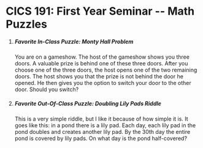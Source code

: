 #  CICS 191: First Year Seminar -- Math Puzzles
1. ##### Favorite In-Class Puzzle: Monty Hall Problem
    You are on a gameshow. The host of the gameshow shows you three doors. A valuable prize is behind one of these three doors. After you choose one of the three doors, the host opens one of the two remaining doors. The host shows you that the prize is not behind the door he opened. He then gives you the option to switch your door to the other door. Should you switch?

2. ##### Favorite Out-Of-Class Puzzle: Doubling Lily Pads Riddle
    This is a very simple riddle, but I like it because of how simple it is. It goes like this: in a pond there is a lily pad. Each day, each lily pad in the pond doubles and creates another lily pad. By the 30th day the entire pond is covered by lily pads. On what day is the pond half-covered?
    
